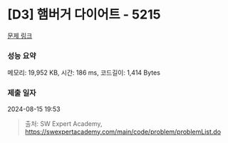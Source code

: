 # [D3] 햄버거 다이어트 - 5215 

[문제 링크](https://swexpertacademy.com/main/code/problem/problemDetail.do?contestProbId=AWT-lPB6dHUDFAVT) 

### 성능 요약

메모리: 19,952 KB, 시간: 186 ms, 코드길이: 1,414 Bytes

### 제출 일자

2024-08-15 19:53



> 출처: SW Expert Academy, https://swexpertacademy.com/main/code/problem/problemList.do